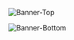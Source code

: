 ![Banner-Top](https://github.com/user-attachments/assets/c6125636-445f-454c-86a5-de527f5afc0c)

![Banner-Bottom](https://github.com/user-attachments/assets/01c94a18-bf4e-4702-a038-0e3108fc4c6c)
